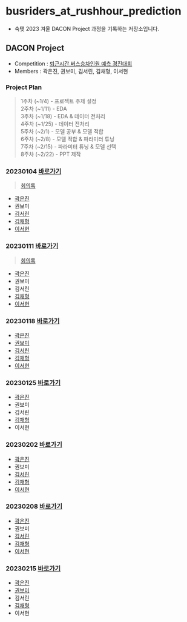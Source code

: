# busriders_at_rushhour_prediction
- 숙탯 2023 겨울 DACON Project 과정을 기록하는 저장소입니다.


## DACON Project
- Competition : [퇴근시간 버스승차인원 예측 경진대회](https://dacon.io/competitions/official/229255/overview/description)
- Members : 곽은진, 권보미, 김서린, 김채형, 이서현

### Project Plan
> 1주차 (~1/4) - 프로젝트 주제 설정  
> 2주차 (~1/11) - EDA  
> 3주차 (~1/18) - EDA & 데이터 전처리    
> 4주차 (~1/25) - 데이터 전처리  
> 5주차 (~2/1) - 모델 공부 & 모델 적합  
> 6주차 (~2/8) - 모델 적합 & 파라미터 튜닝  
> 7주차 (~2/15) - 파라미터 튜닝 & 모델 선택  
> 8주차 (~2/22) - PPT 제작  

### 20230104  [바로가기](https://github.com/chaehyounng/busriders_at_rushhour_prediction/tree/main/ProjectCode/20230104)
> [회의록](https://github.com/chaehyounng/busriders_at_rushhour_prediction/blob/main/%ED%9A%8C%EC%9D%98%EB%A1%9D/0104)
- [곽은진](https://github.com/chaehyounng/busriders_at_rushhour_prediction/blob/main/ProjectCode/20230104/%EA%B3%BD%EC%9D%80%EC%A7%84_EDA(1).ipynb)
- 권보미
- [김서린](https://github.com/chaehyounng/busriders_at_rushhour_prediction/blob/main/ProjectCode/20230104/%EA%B9%80%EC%84%9C%EB%A6%B0_%EC%88%99%ED%83%AF.ipynb)
- [김채형](https://github.com/chaehyounng/busriders_at_rushhour_prediction/blob/main/ProjectCode/20230104/1_EDA_chaehyounng.ipynb)
- [이서현](https://github.com/chaehyounng/busriders_at_rushhour_prediction/blob/main/ProjectCode/20230104/%EC%9D%B4%EC%84%9C%ED%98%84_1%EC%A3%BC%EC%B0%A8.ipynb)


### 20230111  [바로가기](https://github.com/chaehyounng/busriders_at_rushhour_prediction/blob/main/ProjectCode/20230111)
> [회의록](https://github.com/chaehyounng/busriders_at_rushhour_prediction/blob/main/%ED%9A%8C%EC%9D%98%EB%A1%9D/0111)
- [곽은진](https://github.com/chaehyounng/busriders_at_rushhour_prediction/blob/main/ProjectCode/20230111/%EA%B3%BD%EC%9D%80%EC%A7%84_EDA(2).ipynb)
- 권보미
- 김서린
- [김채형](https://github.com/chaehyounng/busriders_at_rushhour_prediction/blob/main/ProjectCode/20230111/2_Preprocessing1_chaehyounng.ipynb)
- [이서현](https://github.com/chaehyounng/busriders_at_rushhour_prediction/blob/main/ProjectCode/20230111/2%EC%A3%BC%EC%B0%A8_%EC%9D%B4%EC%84%9C%ED%98%84.ipynb)


### 20230118  [바로가기](https://github.com/chaehyounng/busriders_at_rushhour_prediction/blob/main/ProjectCode/20230118)
- [곽은진](https://github.com/chaehyounng/busriders_at_rushhour_prediction/blob/main/ProjectCode/20230118/%EA%B3%BD%EC%9D%80%EC%A7%84_train%20%EB%8D%B0%EC%9D%B4%ED%84%B0%EC%85%8B%20EDA(3).ipynb)
- [권보미](https://github.com/chaehyounng/busriders_at_rushhour_prediction/blob/main/ProjectCode/20230118/%EC%BA%90%EA%B8%80%203%EC%A3%BC%EC%B0%A8%20%EA%B3%BC%EC%A0%9C%20.ipynb)
- [김서린](https://github.com/chaehyounng/busriders_at_rushhour_prediction/blob/main/ProjectCode/20230118/%EC%88%99%ED%83%AF_%EA%B9%80%EC%84%9C%EB%A6%B0.ipynb)
- [김채형](https://github.com/chaehyounng/busriders_at_rushhour_prediction/blob/main/ProjectCode/20230118/3_Preprocessing2_chaehyounng.ipynb)
- [이서현](https://github.com/chaehyounng/busriders_at_rushhour_prediction/blob/main/ProjectCode/20230118/3%EC%A3%BC%EC%B0%A8_%EC%9D%B4%EC%84%9C%ED%98%84.ipynb)

### 20230125  [바로가기](https://github.com/chaehyounng/busriders_at_rushhour_prediction/blob/main/ProjectCode/20230202)
- [곽은진](https://github.com/chaehyounng/busriders_at_rushhour_prediction/blob/main/ProjectCode/20230125/%EB%8D%B0%EC%9D%B4%ED%84%B0%20%EC%A0%84%EC%B2%98%EB%A6%AC%20%EB%B0%8F%20%EB%B3%80%EC%88%98%20%EC%84%A0%ED%83%9D.ipynb)
- 권보미
- 김서린
- [김채형](https://github.com/chaehyounng/busriders_at_rushhour_prediction/blob/main/ProjectCode/20230125/4_Preprocessing3_chaehyounng.ipynb)
- 이서현

### 20230202  [바로가기](https://github.com/chaehyounng/busriders_at_rushhour_prediction/tree/main/ProjectCode/20230202)
- [곽은진](https://github.com/chaehyounng/busriders_at_rushhour_prediction/blob/main/ProjectCode/20230202/%EA%B3%BD%EC%9D%80%EC%A7%84_test%EC%85%8B%20EDA%20%EB%B0%8F%20%EB%AA%A8%EB%8D%B8%20%EC%A0%81%ED%95%A91.ipynb)
- 권보미
- [김서린](https://github.com/chaehyounng/busriders_at_rushhour_prediction/blob/main/ProjectCode/20230202/%EC%88%99%ED%83%AF_%EA%B9%80%EC%84%9C%EB%A6%B0.ipynb)
- [김채형](https://github.com/chaehyounng/busriders_at_rushhour_prediction/tree/main/ProjectCode/20230202/5_FeatureSelection_chaehyounng.ipynb)
- [이서현](https://github.com/chaehyounng/busriders_at_rushhour_prediction/blob/main/ProjectCode/20230202/5%EC%A3%BC%EC%B0%A8_%EC%9D%B4%EC%84%9C%ED%98%84.ipynb)

### 20230208   [바로가기](https://github.com/chaehyounng/busriders_at_rushhour_prediction/tree/main/ProjectCode/20230208)
- [곽은진](https://github.com/chaehyounng/busriders_at_rushhour_prediction/blob/main/ProjectCode/20230208/ElasticNet,%20XGBoost_%EA%B3%BD%EC%9D%80%EC%A7%84.ipynb)
- 권보미
- [김서린](https://github.com/eunjin413/busriders_at_rushhour_prediction/blob/main/ProjectCode/20230208/%EC%88%99%ED%83%AF_%EA%B9%80%EC%84%9C%EB%A6%B0.ipynb)
- [김채형](https://github.com/chaehyounng/busriders_at_rushhour_prediction/tree/main/ProjectCode/20230208/6_Modeling_ParameterTuning_chaehyounng.ipynb)
- [이서현](https://github.com/chaehyounng/busriders_at_rushhour_prediction/blob/main/ProjectCode/20230208/6%EC%A3%BC%EC%B0%A8_%EC%9D%B4%EC%84%9C%ED%98%84.ipynb)

### 20230215  [바로가기](https://github.com/chaehyounng/busriders_at_rushhour_prediction/tree/main/ProjectCode/20230215)
- [곽은진](https://github.com/chaehyounng/busriders_at_rushhour_prediction/blob/main/ProjectCode/20230215/%ED%8C%8C%EB%9D%BC%EB%AF%B8%ED%84%B0%20%ED%8A%9C%EB%8B%9D%20%EB%B0%8F%20%EC%95%99%EC%83%81%EB%B8%94_%EA%B3%BD%EC%9D%80%EC%A7%84.ipynb)
- [권보미](http://localhost:8888/notebooks/Sooktat/20230215%20%EC%BA%90%EA%B8%80%20%EB%AA%A8%EB%8D%B8%20%EC%A0%81%EC%9A%A9%20.ipynb)
- 김서린
- [김채형](https://github.com/chaehyounng/busriders_at_rushhour_prediction/tree/main/ProjectCode/20230215/7_Ensemble_chaehyounng.ipynb)
- 이서현
